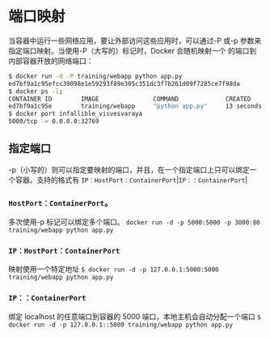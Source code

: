 # 端口映射

当容器中运行一些网络应用，要让外部访问这些应用时，可以通过-P 或-p 参数来指定端口映射。当使用-P（大写的）标记时，Docker 会随机映射一个 的端口到内部容器开放的网络端口：

```bash
$ docker run -d -P training/webapp python app.py
ed7bf9a1c95efcc39098e1e59293f89e305c351dc3f7b261d09f7285ce7f98da
$ docker ps -l;
CONTAINER ID        IMAGE               COMMAND             CREATED             STATUS              PORTS                     NAMES
ed7bf9a1c95e        training/webapp     "python app.py"     13 seconds ago      Up 12 seconds       0.0.0.0:32769->5000/tcp   infallible_visvesvaraya
$ docker port infallible_visvesvaraya
5000/tcp -> 0.0.0.0:32769
```

## 指定端口

-p（小写的）则可以指定要映射的端口，并且，在一个指定端口上只可以绑定一个容器。支持的格式有 `IP：HostPort：ContainerPort`|`IP：：ContainerPort`|

### `HostPort：ContainerPort`。

多次使用-p 标记可以绑定多个端口。
`docker run -d -p 5000:5000 -p 3000:80 training/webapp python app.py`

### `IP：HostPort：ContainerPort`

映射使用一个特定地址
`$ docker run -d -p 127.0.0.1:5000:5000 training/webapp python app.py`

### `IP：：ContainerPort`

绑定 localhost 的任意端口到容器的 5000 端口，本地主机会自动分配一个端口
`$ docker run -d -p 127.0.0.1::5000 training/webapp python app.py`
